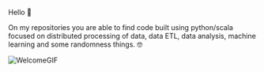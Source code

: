 Hello 👋

On my repositories you are able to find code built using python/scala focused on distributed processing of data, data ETL, data analysis, machine learning and some randomness things. 🤓

![WelcomeGIF](https://github.com/brunademello/brunademello/assets/48892284/4d6c968d-94be-4943-b59c-6f4e409e5a9e)


<!---

I am a data scientist and my line of study focuses on Machine Learning/Artificial Intelligence with a focus on natural language processing - NLP.


brunademello/brunademello is a ✨ special ✨ repository because its `README.md` (this file) appears on your GitHub profile.
You can click the Preview link to take a look at your changes.
--->
